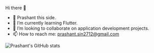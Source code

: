 Hi there 👋
- 🧑 Prashant this side.
- 🌱 I’m currently learning Flutter.
- 👯 I’m looking to collaborate on application development projects.
- 📫 How to reach me: prashant.sin2712@gmail.com 

![Prashant's GitHub stats](https://github-readme-stats.vercel.app/api?username=prashantCipher27&show_icons=true&theme=radical)

<!--
**prashantCipher27/prashantCipher27** is a ✨ _special_ ✨ repository because its `README.md` (this file) appears on your GitHub profile.

Here are some ideas to get you started:



-->

